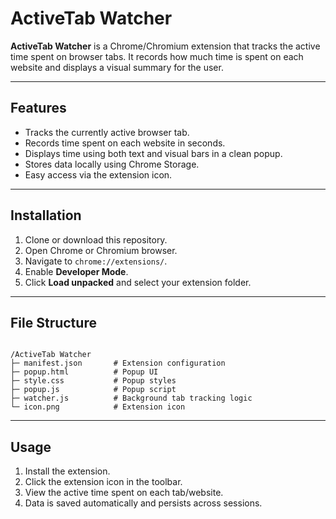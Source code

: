 # ActiveTab Watcher

**ActiveTab Watcher** is a Chrome/Chromium extension that tracks the active time spent on browser tabs. It records how much time is spent on each website and displays a visual summary for the user.  

---

## Features

- Tracks the currently active browser tab.  
- Records time spent on each website in seconds.  
- Displays time using both text and visual bars in a clean popup.  
- Stores data locally using Chrome Storage.  
- Easy access via the extension icon.  

---

## Installation

1. Clone or download this repository.  
2. Open Chrome or Chromium browser.  
3. Navigate to `chrome://extensions/`.  
4. Enable **Developer Mode**.  
5. Click **Load unpacked** and select your extension folder.  

---

## File Structure

```

/ActiveTab Watcher
├─ manifest.json       # Extension configuration
├─ popup.html          # Popup UI
├─ style.css           # Popup styles
├─ popup.js            # Popup script
├─ watcher.js          # Background tab tracking logic
└─ icon.png            # Extension icon

```

---

## Usage

1. Install the extension.  
2. Click the extension icon in the toolbar.  
3. View the active time spent on each tab/website.  
4. Data is saved automatically and persists across sessions.  

